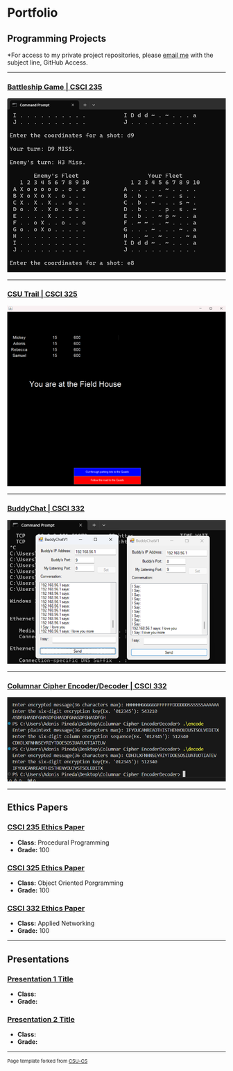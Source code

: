 Portfolio
=========

Programming Projects
--------------------

*For access to my private project repositories, please [email me](mailto:example@csustudent.net?subject=GitHub%20Access) with the subject line, GitHub Access.

---
### [Battleship Game | CSCI 235](project1)

![Project 1 Thumbnail Name](images/battleship_ss.png)

---
### [CSU Trail | CSCI 325](project2)

![Project 2 Thumbnail Name](images/csu_trail_ss.png)

---
### [BuddyChat | CSCI 332](project3)

![Project 3 Thumbnail Name](images/buddy_chat_ss.png)

---
### [Columnar Cipher Encoder/Decoder | CSCI 332](project4)

![Project 4 Thumbnail Name](images/columnar_cipher_ss.png)

---

Ethics Papers
-------------

### [CSCI 235 Ethics Paper](/pdf/CSCI_235.pdf)

-   **Class:** Procedural Programming  
-   **Grade:** 100

### [CSCI 325 Ethics Paper](/pdf/CSCI_325.pdf)

-   **Class:** Object Oriented Porgramming
-   **Grade:** 100

### [CSCI 332 Ethics Paper](/pdf/CSCI_332.pdf)

-   **Class:** Applied Networking
-   **Grade:** 100

---

Presentations
-------------

### [Presentation 1 Title](/pdf/sample_presentation.pdf)

- **Class:** 
- **Grade:**


### [Presentation 2 Title](/pdf/sample_presentation.pdf)

- **Class:** 
- **Grade:**

---

<p style="font-size:11px">Page template forked from <a href="https://github.com/csu-cs/csci-portfolio">CSU-CS</a></p>
<!-- Remove above link if you don't want to attributive -->
